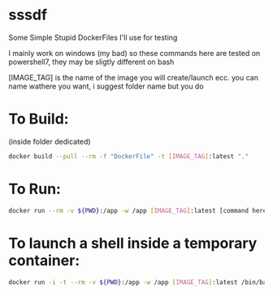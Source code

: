 # sssdf
Some Simple Stupid DockerFiles I'll use for testing

I mainly work on windows (my bad) so these commands here are tested on powershell7, they may be sligtly different on bash

[IMAGE_TAG] is the name of the image you will create/launch ecc. you can name wathere you want, i suggest folder name but you do

# To Build: 
(inside folder dedicated)
```bash
docker build --pull --rm -f "DockerFile" -t [IMAGE_TAG]:latest "."
```
# To Run: 
```bash
docker run --rm -v ${PWD}:/app -w /app [IMAGE_TAG]:latest [command here]
```
# To launch a shell inside a temporary container: 
```bash
docker run -i -t --rm -v ${PWD}:/app -w /app [IMAGE_TAG]:latest /bin/bash
```